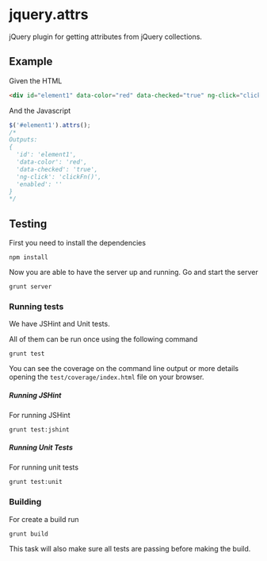 # jquery.attrs

jQuery plugin for getting attributes from jQuery collections.

## Example

Given the HTML

```HTML
<div id="element1" data-color="red" data-checked="true" ng-click="clickFn()" enabled></div>
```

And the Javascript

```JavaScript
$('#element1').attrs();
/*
Outputs:
{
  'id': 'element1',
  'data-color': 'red',
  'data-checked': 'true',
  'ng-click': 'clickFn()',
  'enabled': ''
}
*/
```

## Testing

First you need to install the dependencies

    npm install

Now you are able to have the server up and running. Go and start the server

    grunt server
  

### Running tests

We have JSHint and Unit tests.
 
All of them can be run once using the following command
  
    grunt test
  
You can see the coverage on the command line output or more details opening the `test/coverage/index.html` file on your browser.

  
##### Running JSHint

For running JSHint

    grunt test:jshint
  

##### Running Unit Tests

For running unit tests

    grunt test:unit
  

### Building

For create a build run

    grunt build
  
This task will also make sure all tests are passing before making the build.
